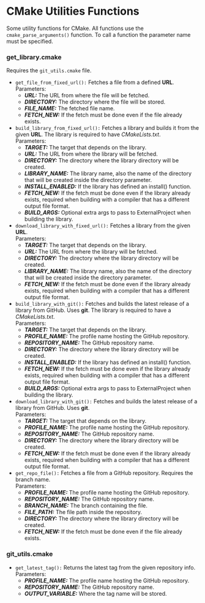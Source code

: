 # CMake Utilities Functions

Some utility functions for CMake. All functions use the `cmake_parse_arguments()` function. 
To call a function the parameter name must be specified.

### get_library.cmake

Requires the `git_utils.cmake` file.

- `get_file_from_fixed_url():` Fetches a file from a defined **URL**.<br>
  Parameters:
  - ***URL:*** The URL from where the file will be fetched.
  - ***DIRECTORY:*** The directory where the file will be stored.
  - ***FILE_NAME:*** The fetched file name.
  - ***FETCH_NEW:*** If the fetch must be done even if the file already exists.
- `build_library_from_fixed_url():` Fetches a library and builds it from the given **URL**. The library is required to have *CMakeLists.txt*.<br>
    Parameters:
  - ***TARGET:*** The target that depends on the library.
  - ***URL:*** The URL from where the library will be fetched.
  - ***DIRECTORY:*** The directory where the library directory will be created.
  - ***LIBRARY_NAME:*** The library name, also the name of the directory that will be created inside the directory parameter.
  - ***INSTALL_ENABLED:*** If the library has defined an install() function.
  - ***FETCH_NEW:*** If the fetch must be done even if the library already exists, required when building with a compiler
    that has a different output file format.
  - ***BUILD_ARGS:*** Optional extra args to pass to ExternalProject when building the library.
- `download_library_with_fixed_url():` Fetches a library from the given **URL**.<br>
    Parameters:
  - ***TARGET:*** The target that depends on the library.
  - ***URL:*** The URL from where the library will be fetched.
  - ***DIRECTORY:*** The directory where the library directory will be created.
  - ***LIBRARY_NAME:*** The library name, also the name of the directory that will be created inside the directory parameter.
  - ***FETCH_NEW:*** If the fetch must be done even if the library already exists, required when building with a compiler
    that has a different output file format.
- `build_library_with_git():` Fetches and builds the latest release of a library from GitHub. Uses **git**.
  The library is required to have a *CMakeLists.txt*.<br>
  Parameters:
  - ***TARGET:*** The target that depends on the library.
  - ***PROFILE_NAME:*** The profile name hosting the GitHub repository.
  - ***REPOSITORY_NAME:*** The GitHub repository name.
  - ***DIRECTORY:*** The directory where the library directory will be created.
  - ***INSTALL_ENABLED:*** If the library has defined an install() function.
  - ***FETCH_NEW:*** If the fetch must be done even if the library already exists, required when building with a compiler
    that has a different output file format.
  - ***BUILD_ARGS:*** Optional extra args to pass to ExternalProject when building the library.
- `download_library_with_git():` Fetches and builds the latest release of a library from GitHub. Uses **git**.<br>
    Parameters:
  - ***TARGET:*** The target that depends on the library.
  - ***PROFILE_NAME:*** The profile name hosting the GitHub repository.
  - ***REPOSITORY_NAME:*** The GitHub repository name.
  - ***DIRECTORY:*** The directory where the library directory will be created.
  - ***FETCH_NEW:*** If the fetch must be done even if the library already exists, required when building with a compiler
    that has a different output file format.
- `get_repo_file():` Fetches a file from a GitHub repository. Requires the branch name.<br>
  Parameters:
  - ***PROFILE_NAME:*** The profile name hosting the GitHub repository.
  - ***REPOSITORY_NAME:*** The GitHub repository name.
  - ***BRANCH_NAME:*** The branch containing the file.
  - ***FILE_PATH:*** The file path inside the repository.
  - ***DIRECTORY:*** The directory where the library directory will be created.
  - ***FETCH_NEW:*** If the fetch must be done even if the file already exists.

### git_utils.cmake

- `get_latest_tag():` Returns the latest tag from the given repository info.<br>
  Parameters:
  - ***PROFILE_NAME:*** The profile name hosting the GitHub repository.
  - ***REPOSITORY_NAME:*** The GitHub repository name.
  - ***OUTPUT_VARIABLE:*** Where the tag name will be stored.